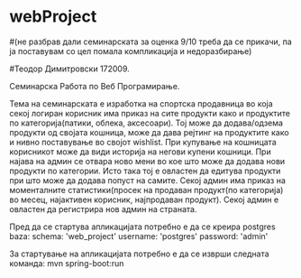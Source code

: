 # webProject

#(не разбрав дали семинарската за оценка 9/10 треба да се прикачи, па ја поставувам со цел помала компликација и недоразбирање) 

#Теодор Димитровски 172009.

Семинарска Работа по Веб Програмирање.

Тема на семинарската е изработка на спортска продавница во која секој логиран корисник има приказ на сите продукти 
како и продуктите по категорија(патики, облека, аксесоари). Тој може да додава/одзема продукти од својата кошница, може да дава рејтинг на
продуктите како и нивно поставување во својoт wishlist. При купување на кошницата корисникот може да види историја на негови купени кошници.
При најава на админ се отвара ново мени во кое што може да додава нови продукти по категории. Исто така тој е овластен да едитува продукти
при што може да додава попуст на самите. Секој админ има приказ на моменталните статистики(просек на продаван продукт(по категорија) во месец,
најактивен корисник, најпродаван продукт). Секој админ е овластен да регистрира нов админ на страната.

Пред да се стартува апликацијата потребно е да се креира postgres baza:
schema:   'web_project'
username: 'postgres'
password: 'admin'

За стартување на апликацијата потребно е да се изврши следната команда:
mvn spring-boot:run



